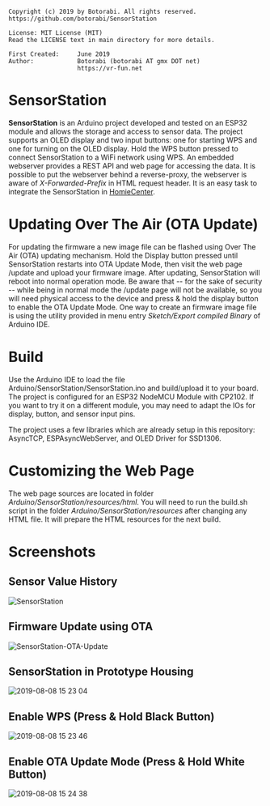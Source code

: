     Copyright (c) 2019 by Botorabi. All rights reserved.
    https://github.com/botorabi/SensorStation

    License: MIT License (MIT)
    Read the LICENSE text in main directory for more details.

    First Created:     June 2019
    Author:            Botorabi (botorabi AT gmx DOT net)
                       https://vr-fun.net


# SensorStation

**SensorStation** is an Arduino project developed and tested on an ESP32 module and allows the storage and access to sensor data.
The project supports an OLED display and two input buttons: one for starting WPS and one for turning on the OLED display. Hold the WPS
button pressed to connect SensorStation to a WiFi network using WPS.
An embedded webserver provides a REST API and web page for accessing the data.
It is possible to put the webserver behind a reverse-proxy, the webserver is aware of *X-Forwarded-Prefix* in HTML request header.
It is an easy task to integrate the SensorStation in  [HomieCenter](https://github.com/botorabi/HomieCenter).


# Updating Over The Air (OTA Update)

For updating the firmware a new image file can be flashed using Over The Air (OTA) updating mechanism. Hold the Display button pressed until
SensorStation restarts into OTA Update Mode, then visit the web page /update and upload your firmware image. After updating, SensorStation
will reboot into normal operation mode. Be aware that -- for the sake of security -- while being in normal mode the /update page will not
be available, so you will need physical access to the device and press & hold the display button to enable the OTA Update Mode.
One way to create an firmware image file is using the utility provided in menu entry *Sketch/Export compiled Binary* of Arduino IDE.


# Build

Use the Arduino IDE to load the file Arduino/SensorStation/SensorStation.ino and build/upload it to your board.
The project is configured for an ESP32 NodeMCU Module with CP2102. If you want to try it on a different module,
you may need to adapt the IOs for display, button, and sensor input pins.

The project uses a few libraries which are already setup in this repository: AsyncTCP, ESPAsyncWebServer, and OLED Driver for SSD1306.


# Customizing the Web Page

The web page sources are located in folder *Arduino/SensorStation/resources/html*. You will need to run the build.sh script
in the folder *Arduino/SensorStation/resources* after changing any HTML file. It will prepare the HTML resources for the next build.


# Screenshots

## Sensor Value History
![SensorStation](https://user-images.githubusercontent.com/11502867/62707392-8e780d00-b9f1-11e9-8d24-ee39036e8f0d.png)

## Firmware Update using OTA
![SensorStation-OTA-Update](https://user-images.githubusercontent.com/11502867/62707894-82407f80-b9f2-11e9-8da4-25331ddee3c0.png)

## SensorStation in Prototype Housing
![2019-08-08 15 23 04](https://user-images.githubusercontent.com/11502867/62707185-3d681900-b9f1-11e9-88d2-ff9563ca861c.jpg)


## Enable WPS (Press & Hold Black Button)
![2019-08-08 15 23 46](https://user-images.githubusercontent.com/11502867/62707225-5244ac80-b9f1-11e9-96e9-f5ee4dd79b84.jpg)


## Enable OTA Update Mode (Press & Hold White Button)
![2019-08-08 15 24 38](https://user-images.githubusercontent.com/11502867/62707232-553f9d00-b9f1-11e9-8322-24861fedbc37.jpg)
